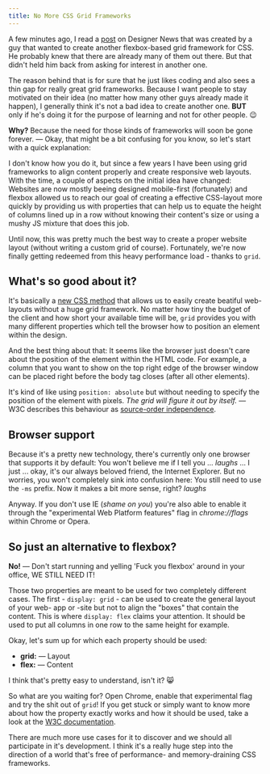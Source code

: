 ```yaml
---
title: No More CSS Grid Frameworks
---
```


A few minutes ago, I read a [post][1] on Designer News that was created by a guy that wanted to create another flexbox-based grid framework for CSS. He probably knew that there are already many of them out there. But that didn't held him back from asking for interest in another one.

The reason behind that is for sure that he just likes coding and also sees a thin gap for really great grid frameworks. Because I want people to stay motivated on their idea (no matter how many other guys already made it happen), I generally think it's not a bad idea to create another one. **BUT** only if he's doing it for the purpose of learning and not for other people. 😉
  
**Why?** Because the need for those kinds of frameworks will soon be gone forever. — Okay, that might be a bit confusing for you know, so let's start with a quick explanation:

I don't know how you do it, but since a few years I have been using grid frameworks to align content properly and create responsive web layouts. With the time, a couple of aspects on the initial idea have changed: Websites are now mostly beeing designed mobile-first (fortunately) and flexbox allowed us to reach our goal of creating a effective CSS-layout more quickly by providing us with properties that can help us to equate the height of columns lined up in a row without knowing their content's size or using a mushy JS mixture that does this job.

Until now, this was pretty much the best way to create a proper website layout (without writing a custom grid of course). Fortunately, we're now finally getting redeemed from this heavy performance load - thanks to `grid`.

## What's so good about it?

It's basically a [new CSS method][2] that allows us to easily create beatiful web-layouts without a huge grid framework. No matter how tiny the budget of the client and how short your available time will be, `grid` provides you with many different properties which tell the browser how to position an element within the design.

And the best thing about that: It seems like the browser just doesn't care about the position of the element within the HTML code. For example, a column that you want to show on the top right edge of the browser window can be placed right before the body tag closes (after all other elements).

It's kind of like using `position: absolute` but without needing to specify the position of the element with pixels. *The grid will figure it out by itself.* — W3C describes this behaviour as [source-order independence][3].

## Browser support

Because it's a pretty new technology, there's currently only one browser that supports it by default: You won't believe me if I tell you ... *laughs* ... I just ... okay, it's our always beloved friend, the Internet Explorer. But no worries, you won't completely sink into confusion here: You still need to use the `-ms` prefix. Now it makes a bit more sense, right? *laughs*

Anyway. If you don't use IE (*shame on you*) you're also able to enable it through the "experimental Web Platform features" flag in *chrome://flags* within Chrome or Opera.

## So just an alternative to flexbox?

**No!** — Don't start running and yelling 'Fuck you flexbox' around in your office, WE STILL NEED IT!

Those two properties are meant to be used for two completely different cases. The first - `display: grid` - can be used to create the general layout of your web- app or -site but not to align the "boxes" that contain the content. This is where `display: flex` claims your attention. It should be used to put all columns in one row to the same height for example.

Okay, let's sum up for which each property should be used:

- **grid:** — Layout
- **flex:** — Content

I think that's pretty easy to understand, isn't it? 😸

So what are you waiting for? Open Chrome, enable that experimental flag and try the shit out of `grid`! If you get stuck or simply want to know more about how the property exactly works and how it should be used, take a look at the [W3C documentation][2].

There are much more use cases for it to discover and we should all participate in it's development. I think it's a really huge step into the direction of a world that's free of performance- and memory-draining CSS frameworks.

[1]: https://news.layervault.com/stories/49997-ask-dn-should-i-make-a-css-boilerplate-and-flexbox-grid-system
[2]: http://www.w3.org/TR/css-grid-1/
[3]: http://www.w3.org/TR/css-grid-1/#source-independence